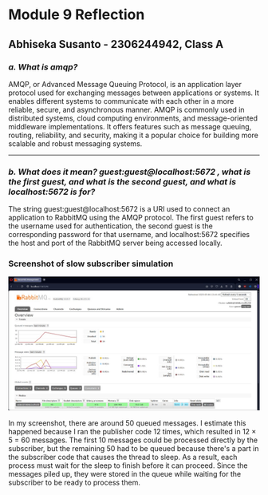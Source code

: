 # Module 9 Reflection

## Abhiseka Susanto - 2306244942, Class A

### *a. What is amqp?*

AMQP, or Advanced Message Queuing Protocol, is an application layer protocol used for exchanging messages between applications or systems. It enables different systems to communicate with each other in a more reliable, secure, and asynchronous manner. AMQP is commonly used in distributed systems, cloud computing environments, and message-oriented middleware implementations. It offers features such as message queuing, routing, reliability, and security, making it a popular choice for building more scalable and robust messaging systems.

---

### *b. What does it mean? guest:guest@localhost:5672 , what is the first guest, and what is the second guest, and what is localhost:5672 is for?*

The string guest:guest@localhost:5672 is a URI used to connect an application to RabbitMQ using the AMQP protocol. The first guest refers to the username used for authentication, the second guest is the corresponding password for that username, and localhost:5672 specifies the host and port of the RabbitMQ server being accessed locally.

### Screenshot of slow subscriber simulation

![slow_chart](slow_chart.jpeg)

In my screenshot, there are around 50 queued messages. I estimate this happened because I ran the publisher code 12 times, which resulted in 12 × 5 = 60 messages. The first 10 messages could be processed directly by the subscriber, but the remaining 50 had to be queued because there's a part in the subscriber code that causes the thread to sleep. As a result, each process must wait for the sleep to finish before it can proceed. Since the messages piled up, they were stored in the queue while waiting for the subscriber to be ready to process them.